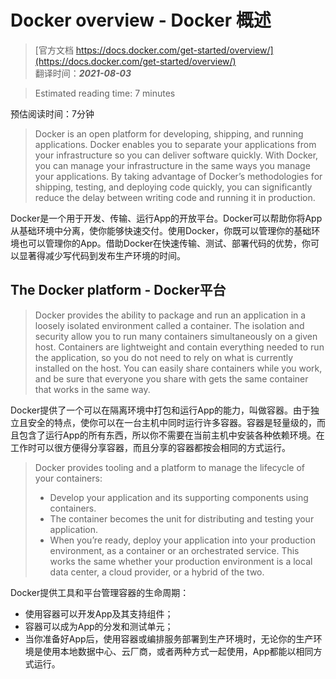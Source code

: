 # Docker overview - Docker 概述
> [官方文档 https://docs.docker.com/get-started/overview/](https://docs.docker.com/get-started/overview/)  
> 翻译时间：***2021-08-03***

> Estimated reading time: 7 minutes

预估阅读时间：7分钟

> Docker is an open platform for developing, shipping, and running applications. Docker enables you to separate your applications from your infrastructure so you can deliver software quickly. With Docker, you can manage your infrastructure in the same ways you manage your applications. By taking advantage of Docker’s methodologies for shipping, testing, and deploying code quickly, you can significantly reduce the delay between writing code and running it in production.

Docker是一个用于开发、传输、运行App的开放平台。Docker可以帮助你将App从基础环境中分离，使你能够快速交付。使用Docker，你既可以管理你的基础环境也可以管理你的App。借助Docker在快速传输、测试、部署代码的优势，你可以显著得减少写代码到发布生产环境的时间。

## The Docker platform - Docker平台

> Docker provides the ability to package and run an application in a loosely isolated environment called a container. The isolation and security allow you to run many containers simultaneously on a given host. Containers are lightweight and contain everything needed to run the application, so you do not need to rely on what is currently installed on the host. You can easily share containers while you work, and be sure that everyone you share with gets the same container that works in the same way.

Docker提供了一个可以在隔离环境中打包和运行App的能力，叫做容器。由于独立且安全的特点，使你可以在一台主机中同时运行许多容器。容器是轻量级的，而且包含了运行App的所有东西，所以你不需要在当前主机中安装各种依赖环境。在工作时可以很方便得分享容器，而且分享的容器都按会相同的方式运行。

> Docker provides tooling and a platform to manage the lifecycle of your containers:
> * Develop your application and its supporting components using containers.
> * The container becomes the unit for distributing and testing your application.
> * When you’re ready, deploy your application into your production environment, as a container or an orchestrated service. This works the same whether your production environment is a local data center, a cloud provider, or a hybrid of the two.

Docker提供工具和平台管理容器的生命周期：
* 使用容器可以开发App及其支持组件；
* 容器可以成为App的分发和测试单元；
* 当你准备好App后，使用容器或编排服务部署到生产环境时，无论你的生产环境是使用本地数据中心、云厂商，或者两种方式一起使用，App都能以相同方式运行。